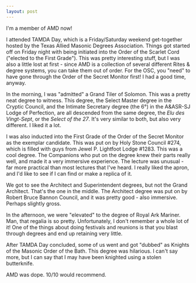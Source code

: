 ```yaml
---
layout: post
---
```

I'm a member of AMD now!

I attended TAMDA Day, which is a Friday/Saturday weekend get-together hosted by the Texas Allied Masonic Degrees Association. Things got started off on Friday night with being initiated into the Order of the Scarlet Cord ("elected to the First Grade"). This was pretty interesting stuff, but I was also a little lost at first - since AMD is a collection of several different Rites & degree systems, you can take them out of order. For the OSC, you "need" to have gone through the Order of the Secret Monitor first! I had a good time, anyway.

In the morning, I was "admitted" a Grand Tiler of Solomon. This was a pretty neat degree to witness. This degree, the Select Master degree in the Cryptic Council, and the Intimate Secretary degree (the 6°) in the A&ASR-SJ Lodge of Perfection, are all descended from the same degree, the *Elu des Vingt-Sept*, or the *Select of the 27*. It's very similar to both, but also very different. I liked it a lot.

I was also inducted into the First Grade of the Order of the Secret Monitor as the exemplar candidate. This was put on by Holy Stone Council #274, which is filled with guys from Jewel P. Lightfoot Lodge #1283. This was a cool degree. The Companions who put on the degree knew their parts really well, and made it a very immersive experience. The lecture was unusual - far more practical than most lectures that I've heard. I really liked the apron, and I'd like to see if I can find or make a replica of it.

We got to see the Architect and Superintendent degrees, but not the Grand Architect. That's the one in the middle. The Architect degree was put on by Robert Bruce Bannon Council, and it was pretty good - also immersive. Perhaps slightly gross. 

In the afternoon, we were "elevated" to the degree of Royal Ark Mariner. Man, that regalia is so pretty. Unfortunately, I don't remember a whole lot of it! One of the things about doing festivals and reunions is that you blast through degrees and end up retaining very little.

After TAMDA Day concluded, some of us went and got "dubbed" as Knights of the Masonic Order of the Bath. This degree was hilarious. I can't say more, but I can say that I may have been knighted using a stolen butterknife. 

AMD was dope. 10/10 would recommend.
